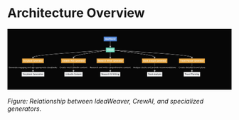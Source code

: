 # Architecture Overview

![IdeaWeaver Agent Architecture](images/ideaweaver_agent.png)

*Figure: Relationship between IdeaWeaver, CrewAI, and specialized generators.* 
